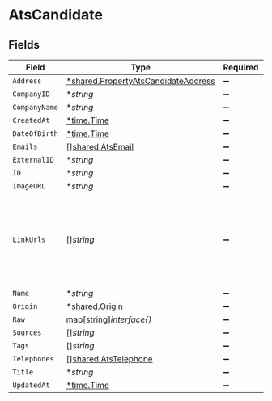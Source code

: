 # AtsCandidate


## Fields

| Field                                                                                            | Type                                                                                             | Required                                                                                         | Description                                                                                      |
| ------------------------------------------------------------------------------------------------ | ------------------------------------------------------------------------------------------------ | ------------------------------------------------------------------------------------------------ | ------------------------------------------------------------------------------------------------ |
| `Address`                                                                                        | [*shared.PropertyAtsCandidateAddress](../../../pkg/models/shared/propertyatscandidateaddress.md) | :heavy_minus_sign:                                                                               | N/A                                                                                              |
| `CompanyID`                                                                                      | **string*                                                                                        | :heavy_minus_sign:                                                                               | N/A                                                                                              |
| `CompanyName`                                                                                    | **string*                                                                                        | :heavy_minus_sign:                                                                               | N/A                                                                                              |
| `CreatedAt`                                                                                      | [*time.Time](https://pkg.go.dev/time#Time)                                                       | :heavy_minus_sign:                                                                               | N/A                                                                                              |
| `DateOfBirth`                                                                                    | [*time.Time](https://pkg.go.dev/time#Time)                                                       | :heavy_minus_sign:                                                                               | N/A                                                                                              |
| `Emails`                                                                                         | [][shared.AtsEmail](../../../pkg/models/shared/atsemail.md)                                      | :heavy_minus_sign:                                                                               | N/A                                                                                              |
| `ExternalID`                                                                                     | **string*                                                                                        | :heavy_minus_sign:                                                                               | N/A                                                                                              |
| `ID`                                                                                             | **string*                                                                                        | :heavy_minus_sign:                                                                               | N/A                                                                                              |
| `ImageURL`                                                                                       | **string*                                                                                        | :heavy_minus_sign:                                                                               | N/A                                                                                              |
| `LinkUrls`                                                                                       | []*string*                                                                                       | :heavy_minus_sign:                                                                               | a list of social media links associated with the candidate. eg. LinkedIn URL                     |
| `Name`                                                                                           | **string*                                                                                        | :heavy_minus_sign:                                                                               | N/A                                                                                              |
| `Origin`                                                                                         | [*shared.Origin](../../../pkg/models/shared/origin.md)                                           | :heavy_minus_sign:                                                                               | N/A                                                                                              |
| `Raw`                                                                                            | map[string]*interface{}*                                                                         | :heavy_minus_sign:                                                                               | N/A                                                                                              |
| `Sources`                                                                                        | []*string*                                                                                       | :heavy_minus_sign:                                                                               | N/A                                                                                              |
| `Tags`                                                                                           | []*string*                                                                                       | :heavy_minus_sign:                                                                               | N/A                                                                                              |
| `Telephones`                                                                                     | [][shared.AtsTelephone](../../../pkg/models/shared/atstelephone.md)                              | :heavy_minus_sign:                                                                               | N/A                                                                                              |
| `Title`                                                                                          | **string*                                                                                        | :heavy_minus_sign:                                                                               | N/A                                                                                              |
| `UpdatedAt`                                                                                      | [*time.Time](https://pkg.go.dev/time#Time)                                                       | :heavy_minus_sign:                                                                               | N/A                                                                                              |